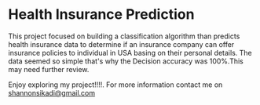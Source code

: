 # Health Insurance Prediction
This project focused on building a classification algorithm than predicts health insurance data to determine if an insurance company can offer insurance policies to individual in USA basing on their personal details.
The data seemed so simple that's why the Decision accuracy was 100%.This may need further review.

Enjoy exploring my project!!!!. For more information contact me on shannonsikadi@gmail.com

